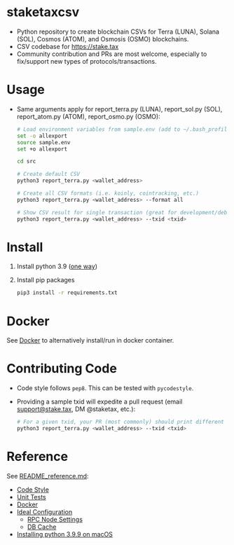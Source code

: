 
# staketaxcsv

* Python repository to create blockchain CSVs for Terra (LUNA), Solana (SOL), Cosmos (ATOM),
  and Osmosis (OSMO) blockchains.
* CSV codebase for <https://stake.tax>
* Community contribution and PRs are most welcome, especially to fix/support new types of
  protocols/transactions.
  
# Usage

* Same arguments apply for report_terra.py (LUNA), report_sol.py (SOL), report_atom.py (ATOM),
  report_osmo.py (OSMO):

  ```sh
  # Load environment variables from sample.env (add to ~/.bash_profile or ~/.bashrc to avoid doing every time)
  set -o allexport
  source sample.env
  set +o allexport
  
  cd src
  
  # Create default CSV
  python3 report_terra.py <wallet_address>
  
  # Create all CSV formats (i.e. koinly, cointracking, etc.)
  python3 report_terra.py <wallet_address> --format all
  
  # Show CSV result for single transaction (great for development/debugging)
  python3 report_terra.py <wallet_address> --txid <txid>
  ```

# Install

  1. Install python 3.9 ([one way](README_reference.md#installing-python-39-on-macos))
  2. Install pip packages

     ```sh
     pip3 install -r requirements.txt
     ```

# Docker

See [Docker](README_reference.md#docker) to alternatively install/run in docker container.

# Contributing Code

* Code style follows `pep8`.  This can be tested with `pycodestyle`.
* Providing a sample txid will expedite a pull request (email support@stake.tax,
  DM @staketax, etc.):

  ```sh
  # For a given txid, your PR (most commonly) should print different output before/after:
  python3 report_terra.py <wallet_address> --txid <txid>
  ```

# Reference

See [README_reference.md](README_reference.md):

* [Code Style](README_reference.md#code-style)
* [Unit Tests](README_reference.md#unit-tests)
* [Docker](README_reference.md#docker)
* [Ideal Configuration](README_reference.md#ideal-configuration)
  * [RPC Node Settings](README_reference.md#rpc-node-settings)
  * [DB Cache](README_reference.md#db-cache)
* [Installing python 3.9.9 on macOS](README_reference.md#installing-python-39-on-macos)
